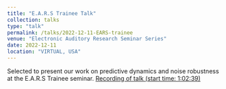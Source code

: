 ```yaml
---
title: "E.A.R.S Trainee Talk"
collection: talks
type: "talk"
permalink: /talks/2022-12-11-EARS-trainee
venue: "Electronic Auditory Research Seminar Series"
date: 2022-12-11
location: "VIRTUAL, USA"
---
```

Selected to present our work on predictive dynamics and noise robustness at the E.A.R.S Trainee seminar. 
[Recording of talk (start time: 1:02:39)](https://drive.google.com/file/d/1qPeNOFJoOV_roPexA0r5fABLS-SA2P7w/view)

